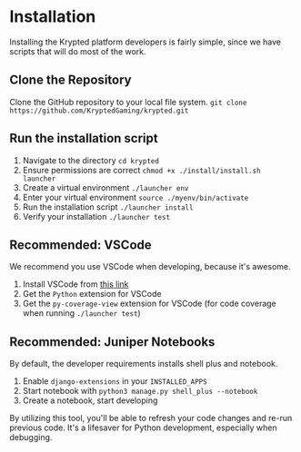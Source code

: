 # Installation
Installing the Krypted platform developers is fairly simple, since we have scripts that will do most of the work.

## Clone the Repository
Clone the GitHub repository to your local file system.
`git clone https://github.com/KryptedGaming/krypted.git`

## Run the installation script
1. Navigate to the directory `cd krypted`
2. Ensure permissions are correct `chmod +x ./install/install.sh launcher`
3. Create a virtual environment `./launcher env`
4. Enter your virtual environment `source ./myenv/bin/activate`
4. Run the installation script `./launcher install`
5. Verify your installation `./launcher test`

## Recommended: VSCode
We recommend you use VSCode when developing, because it's awesome.

1. Install VSCode from [this link](https://code.visualstudio.com/)
2. Get the `Python` extension for VSCode
3. Get the `py-coverage-view` extension for VSCode (for code coverage when running `./launcher test`)

## Recommended: Juniper Notebooks
By default, the developer requirements installs shell plus and notebook. 

1. Enable `django-extensions` in your `INSTALLED_APPS`
2. Start notebook with `python3 manage.py shell_plus --notebook`
3. Create a notebook, start developing

By utilizing this tool, you'll be able to refresh your code changes and re-run previous code. It's a lifesaver for Python development, especially when debugging.